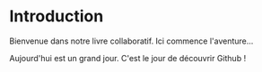 # Introduction

Bienvenue dans notre livre collaboratif.
Ici commence l'aventure...

Aujourd'hui est un grand jour. C'est le jour de découvrir Github !
